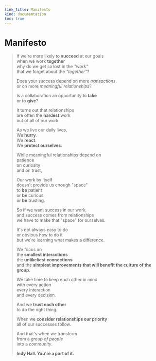 ```yaml
--- 
link_title: Manifesto
kind: documentation
toc: true
---
```


# Manifesto

> If we're more likely to **succeed** at our goals    
> when we work **together**   
> why do we get so lost in the *"work"*   
> that we forget about the *"together"*?   
> 
> Does your success depend on more *transactions*   
> or on more *meaningful relationships*?   
> 
> Is a collaboration an opportunity to **take**   
> or to **give**?   
> 
> It turns out that relationships    
> are often the **hardest** work   
> out of all of our work   
> 
> As we live our daily lives,   
> We **hurry**.    
> We **react**.   
> We **protect ourselves**.   
> 
> While meaningful relationships depend on   
> patience   
> on curiosity   
> and on trust,   
> 
> Our work by itself   
> doesn't provide us enough "space"   
> to **be** patient   
> or **be** curious   
> or **be** trusting.   
> 
> So if we want success in our work,   
> and success comes from relationships   
> we have to make that "space" for ourselves.   
> 
> It's not always easy to do   
> or obvious how to do it   
> but we're learning what makes a difference.   
> 
> We focus on    
> the **smallest interactions**   
> the **unlikeliest connections**   
> and the **simplest improvements that will benefit the culture of the group.**   
> 
> We take time to keep each other in mind    
> with every action   
> every interaction   
> and every decision.   
> 
> And we **trust each other**   
> to do the right thing.   
> 
> When we **consider relationships our priority**   
> all of our successes follow.   
> 
> And that's when we transform    
> from a *group of people*   
> into a *community*.    
> 
> **Indy Hall. You're a part of it.**